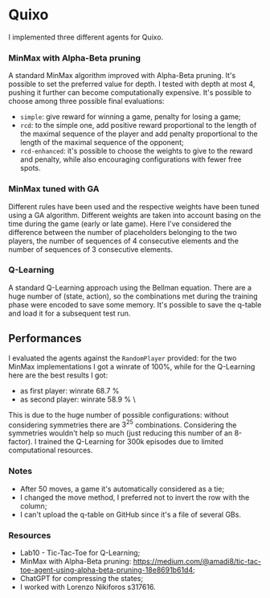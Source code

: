 # Quixo
I implemented three different agents for Quixo.

### MinMax with Alpha-Beta pruning
A standard MinMax algorithm improved with Alpha-Beta pruning. It's possible to set the preferred value for depth. I tested with depth at most 4, pushing it further can become computationally expensive.
It's possible to choose among three possible final evaluations:
- ```simple```: give reward for winning a game, penalty for losing a game;
- ```rcd```: to the simple one, add positive reward proportional to the length of the maximal sequence of the player and add penalty proportional to the length of the maximal sequence of the opponent;
- ```rcd-enhanced```: it's possible to choose the weights to give to the reward and penalty, while also encouraging configurations with fewer free spots.

### MinMax tuned with GA
Different rules have been used and the respective weights have been tuned using a GA algorithm. Different weights are taken into account basing on the time during the game (early or late game). Here I've
considered the difference between the number of placeholders belonging to the two players, the number of sequences of 4 consecutive elements and the number of sequences of 3 consecutive elements.

### Q-Learning
A standard Q-Learning approach using the Bellman equation. There are a huge number of (state, action), so the combinations met during the training phase were encoded to save some memory. It's possible to save
the q-table and load it for a subsequent test run.

## Performances
I evaluated the agents against the ```RandomPlayer``` provided: for the two MinMax implementations I got a winrate of 100%, while for the Q-Learning here are the best results I got:
- as first player: winrate 68.7 %
- as second player: winrate 58.9 % \

This is due to the huge number of possible configurations: without considering symmetries there are $3^{25}$ combinations. Considering the symmetries wouldn't help so much (just reducing this number of an 8-factor).
I trained the Q-Learning for 300k episodes due to limited computational resources.

### Notes
- After 50 moves, a game it's automatically considered as a tie;
- I changed the move method, I preferred not to invert the row with the column;
- I can't upload the q-table on GitHub since it's a file of several GBs.

### Resources
- Lab10 - Tic-Tac-Toe for Q-Learning;
- MinMax with Alpha-Beta pruning: https://medium.com/@amadi8/tic-tac-toe-agent-using-alpha-beta-pruning-18e8691b61d4;
- ChatGPT for compressing the states;
- I worked with Lorenzo Nikiforos s317616. 
